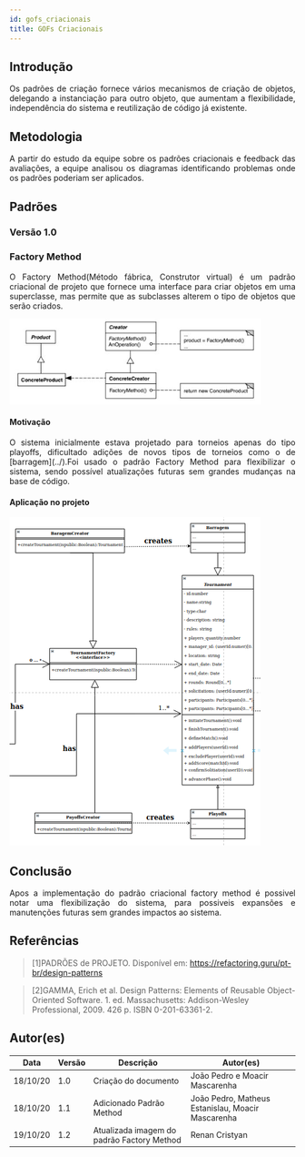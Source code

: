 ```yaml
---
id: gofs_criacionais
title: GOFs Criacionais
---
```


## Introdução

<p align = "justify">
 Os padrões de criação fornece vários mecanismos de criação de objetos, delegando a instanciação para outro objeto, que aumentam a flexibilidade, independência do sistema e reutilização de código já existente.

</p>


## Metodologia

<p align = "justify">
A partir do estudo da equipe sobre os padrões criacionais e feedback das avaliações, a equipe analisou os diagramas identificando problemas onde os padrões poderiam ser aplicados.
</p>

## Padrões

### Versão 1.0

### Factory Method

<p align = "justify">
O Factory Method(Método fábrica, Construtor virtual) é um padrão criacional de projeto que fornece uma interface para criar objetos em uma superclasse, mas permite que as subclasses alterem o tipo de objetos que serão criados.

</p>

![padrão imagem](../assets/Gof/factory_method_padrao.jpeg)

#### Motivação
<p align = "justify">
O sistema inicialmente estava projetado para torneios apenas do tipo playoffs, dificultado adições de novos tipos de torneios como o de [barragem](../).Foi usado o padrão Factory Method para flexibilizar o sistema, sendo possível atualizações futuras sem grandes mudanças na base de código.
</p>

#### Aplicação no projeto

![ Método fábrica, Construtor virtual ](../assets/Gof/factory_method.png)


## Conclusão

<p align = "justify">
Apos a implementação do padrão criacional factory method é possivel notar uma flexibilização do sistema, para possiveis expansões e manutenções futuras sem grandes impactos ao sistema.
</p>

## Referências

> [1]PADRÕES de PROJETO. Disponível em: https://refactoring.guru/pt-br/design-patterns 

> [2]GAMMA, Erich et al. Design Patterns: Elements of Reusable Object-Oriented Software. 1. ed. Massachusetts: Addison-Wesley Professional, 2009. 426 p. ISBN 0-201-63361-2.

## Autor(es)

| Data | Versão | Descrição | Autor(es) |
| -- | -- | -- | -- |
| 18/10/20 | 1.0 | Criação do documento | João Pedro e Moacir Mascarenha |
| 18/10/20 | 1.1 | Adicionado Padrão Method | João Pedro, Matheus Estanislau, Moacir Mascarenha |
| 19/10/20 | 1.2 | Atualizada imagem do padrão Factory Method | Renan Cristyan |
